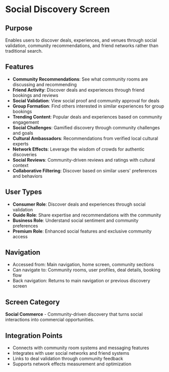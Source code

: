 # Social Discovery Screen

## Purpose
Enables users to discover deals, experiences, and venues through social validation, community recommendations, and friend networks rather than traditional search.

## Features
- **Community Recommendations**: See what community rooms are discussing and recommending
- **Friend Activity**: Discover deals and experiences through friend bookings and reviews
- **Social Validation**: View social proof and community approval for deals
- **Group Formation**: Find others interested in similar experiences for group bookings
- **Trending Content**: Popular deals and experiences based on community engagement
- **Social Challenges**: Gamified discovery through community challenges and goals
- **Cultural Ambassadors**: Recommendations from verified local cultural experts
- **Network Effects**: Leverage the wisdom of crowds for authentic discoveries
- **Social Reviews**: Community-driven reviews and ratings with cultural context
- **Collaborative Filtering**: Discover based on similar users' preferences and behaviors

## User Types
- **Consumer Role**: Discover deals and experiences through social validation
- **Guide Role**: Share expertise and recommendations with the community
- **Business Role**: Understand social sentiment and community preferences
- **Premium Role**: Enhanced social features and exclusive community access

## Navigation
- Accessed from: Main navigation, home screen, community sections
- Can navigate to: Community rooms, user profiles, deal details, booking flow
- Back navigation: Returns to main navigation or previous discovery screen

## Screen Category
**Social Commerce** - Community-driven discovery that turns social interactions into commercial opportunities.

## Integration Points
- Connects with community room systems and messaging features
- Integrates with user social networks and friend systems
- Links to deal validation through community feedback
- Supports network effects measurement and optimization